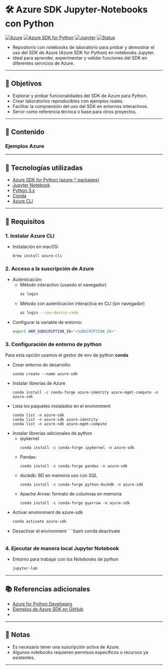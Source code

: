# 🛠️ Azure SDK Jupyter-Notebooks con Python

[![Azure](https://badgen.net/badge/icon/azure?icon=azure&label)](https://azure.microsoft.com)
[![Azure SDK for Python](https://img.shields.io/badge/Azure%20SDK%20for-Python-0078D4?logo=python&logoColor=white)](#)
[![Jupyter](https://img.shields.io/badge/Jupyter-Lab/Notebook-F37626?logo=jupyter&logoColor=white)](#)
[![Status](https://img.shields.io/badge/Status-Work%20in%20progress-yellow)](#)

- Repositorio con notebooks de laboratorio para probar y demostrar el uso del SDK de Azure (Azure SDK for Python) en notebooks Jupyter. 
- Ideal para aprender, experimentar y validar funciones del SDK en diferentes servicios de Azure.

---

## 📌 Objetivos
- Explorar y probar funcionalidades del SDK de Azure para Python.
- Crear laboratorios reproducibles con ejemplos reales.
- Facilitar la comprensión del uso del SDK en entornos interactivos.
- Servir como referencia técnica o base para otros proyectos.

---

## 📂 Contenido
### Ejemplos Azure
[]()

---

## 🧰 Tecnologías utilizadas
- [Azure SDK for Python (azure-* packages)](https://learn.microsoft.com/en-us/azure/developer/python/)
- [Jupyter Notebook](https://jupyter.org/)
- [Python 3.x](https://www.python.org/)
- [Conda](https://www.anaconda.com/docs/getting-started/miniconda/main)
- [Azure CLI](https://learn.microsoft.com/en-us/cli/azure/)

---

## 🚀 Requisitos
### 1. Instalar Azure CLI
- Instalación en macOS:
    ```bash
    brew install azure-cli
    ```
### 2. Acceso a la suscripción de Azure
- Autenticación:
    - Método interactivo (usando el navegador)
        ```bash
        az login
        ```
    - Método con autenticación interactiva en CLI (sin navegador)
        ```bash
        az login --use-device-code
        ```
- Configurar la variable de entorno:
    ```bash
    export ARM_SUBSCRIPTION_ID="<SUBSCRIPTION_ID>"
    ```
### 3. Configuración de entorno de python
Para esta opción usamos el gestor de env de python **conda**
- Crear entorno de desarrollo:
    ```
    conda create --name azure-sdk
    ```
- Instalar librerias de Azure
    ```
    conda install -c conda-forge azure-identity azure-mgmt-compute -n azure-sdk
    ```
- Lista los paquetes instalados en el environment
    ```
    conda list -n azure-sdk
    conda list -n azure-sdk azure-identity
    conda list -n azure-sdk azure-mgmt-compute
    ```
- Instalar librerías adicionales de python
    - ipykernel
        ```
        conda install -c conda-forge ipykernel -n azure-sdk
        ```
    - Pandas: 
        ```
        conda install -c conda-forge pandas -n azure-sdk
        ```
    - duckdb: BD en memoria uso con SQL
        ```
        conda install -c conda-forge python-duckdb -n azure-sdk
        ```
    - Apache Arrow: formato de columnas en memoria
        ```
        conda install -c conda-forge pyarrow -n azure-sdk
        ```
- Activar environment de azure-sdk
    ```bash
    conda activate azure-sdk
    ```
- Desactivar el environment
`   ``bash
    conda deactivate
    ```

### 4. Ejecutar de manera local Jupyter Notebook
- Entorno para trabajar con los Notebooks de python
    ```bash
    jupyter-lab
    ```
---

## 📚 Referencias adicionales
- [Azure for Python Developers](https://learn.microsoft.com/en-us/azure/developer/python/)
- [Ejemplos de Azure SDK en GitHub](https://github.com/Azure/azure-sdk-for-python)
- []()

---

## 📌 Notas
- Es necesario tener una suscripción activa de Azure.
- Algunos notebooks requieren permisos específicos o recursos ya existentes.

---
